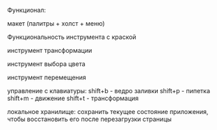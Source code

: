 Функционал:

макет (палитры + холст + меню)

Функциональность инструмента с краской

инструмент трансформации

инструмент выбора цвета 

инструмент перемещения

управление с клавиатуры:
shift+b - ведро заливки
shift+p - пипетка
shift+m - движение
shift+t - трансформация

локальное хранилище: сохранить текущее состояние приложения, чтобы восстановить его после перезагрузки страницы
